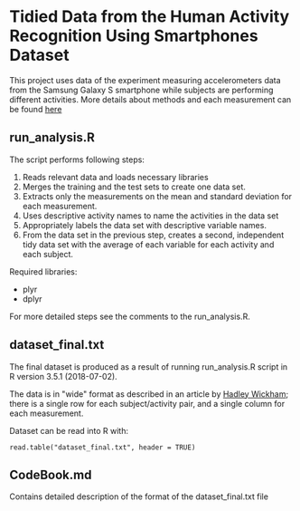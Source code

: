 # Tidied Data from the Human Activity Recognition Using Smartphones Dataset #

This project uses data of the experiment measuring accelerometers data from the Samsung Galaxy S smartphone while subjects are performing different activities. More details about methods and each measurement can be found [here](http://archive.ics.uci.edu/ml/datasets/Human+Activity+Recognition+Using+Smartphones)

## run_analysis.R

The script performs following steps:
1. Reads relevant data and loads necessary libraries
1. Merges the training and the test sets to create one data set.
1. Extracts only the measurements on the mean and standard deviation for each measurement.
1. Uses descriptive activity names to name the activities in the data set
1. Appropriately labels the data set with descriptive variable names.
1. From the data set in the previous step, creates a second, independent tidy data set with the average of each variable for each activity and each subject.

Required libraries:
* plyr
* dplyr

For more detailed steps see the comments to the run_analysis.R.

## dataset_final.txt

The final dataset is produced as a result of running run_analysis.R script in R version 3.5.1 (2018-07-02).

The data is in "wide" format as described in an article by [Hadley Wickham](http://vita.had.co.nz/papers/tidy-data.pdf); there is a single row for each subject/activity pair, and a single column for each measurement.

Dataset can be read into R with: 

```read.table("dataset_final.txt", header = TRUE)```

## CodeBook.md

Contains detailed description of the format of the dataset_final.txt file
